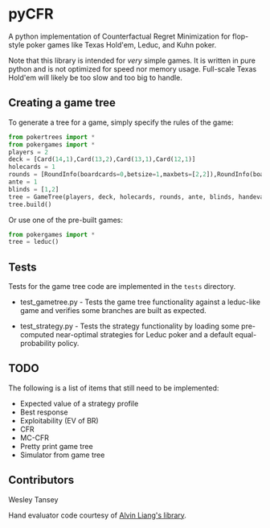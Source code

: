 pyCFR
=====

A python implementation of Counterfactual Regret Minimization for flop-style poker games like Texas Hold'em, Leduc, and Kuhn poker.

Note that this library is intended for *very* simple games. It is written in pure python and is not optimized for speed nor memory usage. Full-scale Texas Hold'em will likely be too slow and too big to handle.

Creating a game tree
--------------------
To generate a tree for a game, simply specify the rules of the game:

```python
from pokertrees import *
from pokergames import *
players = 2
deck = [Card(14,1),Card(13,2),Card(13,1),Card(12,1)]
holecards = 1
rounds = [RoundInfo(boardcards=0,betsize=1,maxbets=[2,2]),RoundInfo(boardcards=1,betsize=2,maxbets=[2,2])]
ante = 1
blinds = [1,2]
tree = GameTree(players, deck, holecards, rounds, ante, blinds, handeval=leduc_eval)
tree.build()
```

Or use one of the pre-built games:

```python
from pokergames import *
tree = leduc()
```

Tests
-----
Tests for the game tree code are implemented in the `tests` directory.

- test_gametree.py - Tests the game tree functionality against a leduc-like game and verifies some branches are built as expected.

- test_strategy.py - Tests the strategy functionality by loading some pre-computed near-optimal strategies for Leduc poker and a default equal-probability policy.

TODO
----
The following is a list of items that still need to be implemented:

- Expected value of a strategy profile
- Best response
- Exploitability (EV of BR)
- CFR
- MC-CFR
- Pretty print game tree
- Simulator from game tree


Contributors
------------

Wesley Tansey

Hand evaluator code courtesy of [Alvin Liang's library](https://github.com/aliang/pokerhand-eval).